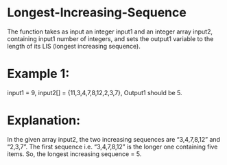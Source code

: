 # Longest-Increasing-Sequence

The function takes as input an integer  input1 and an integer array  input2, containing  input1 number of integers, and sets the output1 variable to the length of its LIS (longest increasing sequence).

# Example 1: 
input1 = 9,
input2[] = {11,3,4,7,8,12,2,3,7},
Output1 should be 5.

# Explanation: 
In the given array input2, the two increasing sequences are “3,4,7,8,12” and “2,3,7”. The first sequence i.e. “3,4,7,8,12” is the longer one containing five items. So, the longest increasing sequence = 5.
